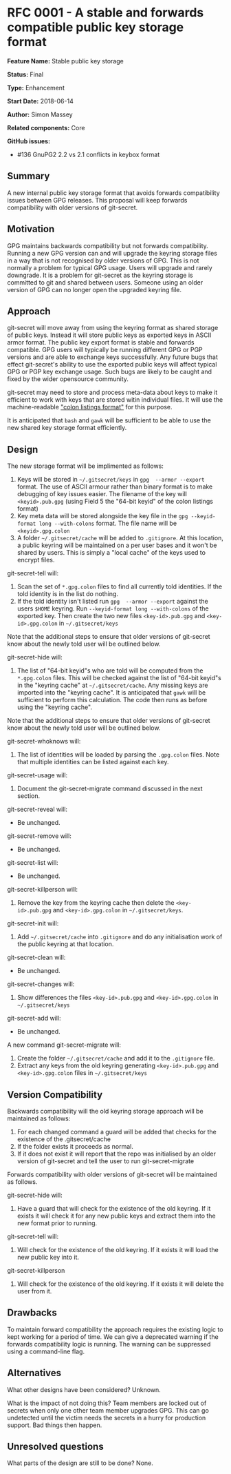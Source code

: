 # RFC 0001 - A stable and forwards compatible public key storage format

**Feature Name:** Stable public key storage

**Status:** Final

**Type:** Enhancement

**Start Date:** 2018-06-14

**Author:** Simon Massey

**Related components:** Core

**GitHub issues:** 

* #136 GnuPG2 2.2 vs 2.1 conflicts in keybox format

## Summary

A new internal public key storage format that avoids forwards compatibility issues between GPG releases. This proposal will keep forwards compatibility with older versions of git-secret. 

## Motivation

GPG maintains backwards compatibility but not forwards compatibility. Running a new GPG version can and will upgrade the keyring storage files in a way that is not recognised by older versions of GPG. This is not normally a problem for typical GPG usage. Users will upgrade and rarely downgrade. It is a problem for git-secret as the keyring storage is committed to git and shared between users. Someone using an older version of GPG can no longer open the upgraded keyring file. 

## Approach

git-secret will move away from using the keyring format as shared storage of public keys. Instead it will store public keys as exported keys in ASCII armor format. The public key export format is stable and forwards compatible. GPG users will typically be running different GPG or PGP versions and are able to exchange keys successfully. Any future bugs that effect git-secret's ability to use the exported public keys will affect typical GPG or PGP key exchange usage. Such bugs are likely to be caught and fixed by the wider opensource community. 

git-secret may need to store and process meta-data about keys to make it efficient to work with keys that are stored witin individual files. It will use the machine-readable ["colon listings format"](https://git.gnupg.org/cgi-bin/gitweb.cgi?p=gnupg.git;a=blob_plain;f=doc/DETAILS) for this purpose. 

It is anticipated that `bash` and `gawk` will be sufficient to be able to use the new shared key storage format efficiently. 

## Design

The new storage format will be implimented as follows: 

1. Keys will be stored in `~/.gitsecret/keys` in `gpg  --armor --export` format. The use of ASCII armour rather than binary format is to make debugging of key issues easier. The filename of the key will `<keyid>.pub.gpg` (using Field 5 the "64-bit keyid" of the colon listings format)
1. Key meta data will be stored alongside the key file in the `gpg --keyid-format long --with-colons` format. The file name will be `<keyid>.gpg.colon`
1. A folder `~/.gitsecret/cache` will be added to `.gitignore`. At this location, a public keyring will be maintained on a per user bases and it won't be shared by users. This is simply a "local cache" of the keys used to encrypt files. 

git-secret-tell will: 

1. Scan the set of `*.gpg.colon` files to find all currently told identities. If the told identity is in the list do nothing. 
1. If the told identity isn't listed run `gpg  --armor --export` against the users `$HOME` keyring. Run `--keyid-format long --with-colons` of the exported key. Then create the two new files `<key-id>.pub.gpg` and `<key-id>.gpg.colon` in `~/.gitsecret/keys`

Note that the additional steps to ensure that older versions of git-secret know about the newly told user will be outlined below. 

git-secret-hide will: 

1. The list of "64-bit keyid"s who are told will be computed from the `*.gpg.colon` files. This will be checked against the list of "64-bit keyid"s in the "keyring cache" at `~/.gitsecret/cache`. Any missing keys are imported into the "keyring cache". It is anticipated that `gawk` will be sufficient to perform this calculation. The code then runs as before using the "keyring cache". 

Note that the additional steps to ensure that older versions of git-secret know about the newly told user will be outlined below. 

git-secret-whoknows will:

1. The list of identities will be loaded by parsing the `.gpg.colon` files. Note that multiple identities can be listed against each key. 

git-secret-usage will:

1. Document the git-secret-migrate command discussed in the next section. 

git-secret-reveal will:

* Be unchanged.  

git-secret-remove will:

* Be unchanged. 

git-secret-list will:

* Be unchanged. 

git-secret-killperson will:

1. Remove the key from the keyring cache then delete the `<key-id>.pub.gpg` and `<key-id>.gpg.colon` in `~/.gitsecret/keys`.

git-secret-init will:

1. Add `~/.gitsecret/cache` into `.gitignore` and do any initialisation work of the public keyring at that location. 

git-secret-clean will:

* Be unchanged. 

git-secret-changes will:

1. Show differences the files `<key-id>.pub.gpg` and `<key-id>.gpg.colon` in `~/.gitsecret/keys`

git-secret-add will:

* Be unchanged. 

A new command git-secret-migrate will:

1. Create the folder `~/.gitsecret/cache` and add it to the `.gitignore` file. 
1. Extract any keys from the old keyring generating `<key-id>.pub.gpg` and `<key-id>.gpg.colon` files in `~/.gitsecret/keys`

## Version Compatibility

Backwards compatibility will the old keyring storage approach will be maintained as follows:

1. For each changed command a guard will be added that checks for the existence of the .gitsecret/cache
1. If the folder exists it proceeds as normal.
1. If it does not exist it will report that the repo was initialised by an older version of git-secret and tell the user to run git-secret-migrate

Forwards compatibility with older versions of git-secret will be maintained as follows. 

git-secret-hide will:

1. Have a guard that will check for the existence of the old keyring. If it exists it will check it for any new public keys and extract them into the new format prior to running. 

git-secret-tell will:

1. Will check for the existence of the old keyring. If it exists it will load the new public key into it. 

git-secret-killperson

1. Will check for the existence of the old keyring. If it exists it will delete the user from it. 


## Drawbacks

To maintain forward compatibility the approach requires the existing logic to kept working for a period of time. We can give a deprecated warning if the forwards compatibility logic is running. The warning can be suppressed using a command-line flag. 

## Alternatives

What other designs have been considered? Unknown. 

What is the impact of not doing this? Team members are locked out of secrets when only one other team member upgrades GPG. This can go undetected until the victim needs the secrets in a hurry for production support. Bad things then happen. 

## Unresolved questions

What parts of the design are still to be done? None. 
